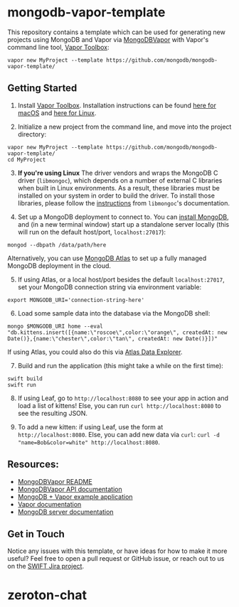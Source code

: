 # mongodb-vapor-template

This repository contains a template which can be used for generating new projects using MongoDB and Vapor via [MongoDBVapor](https://github.com/mongodb/mongodb-vapor) with Vapor's command line tool, [Vapor Toolbox](https://github.com/vapor/toolbox):

```
vapor new MyProject --template https://github.com/mongodb/mongodb-vapor-template/
```
## Getting Started
1. Install [Vapor Toolbox](https://github.com/vapor/toolbox). Installation instructions can be found [here for macOS](https://docs.vapor.codes/4.0/install/macos/#install-toolbox) and [here for Linux](https://docs.vapor.codes/4.0/install/linux/#install-toolbox).

2. Initialize a new project from the command line, and move into the project directory:
```
vapor new MyProject --template https://github.com/mongodb/mongodb-vapor-template/
cd MyProject
```

3. **If you're using Linux** The driver vendors and wraps the MongoDB C driver (`libmongoc`), which depends on a number of external C libraries when built in Linux environments. As a result, these libraries must be installed on your system in order to build the driver. To install those libraries, please follow the [instructions](http://mongoc.org/libmongoc/current/installing.html#prerequisites-for-libmongoc) from `libmongoc`'s documentation.

4. Set up a MongoDB deployment to connect to. You can [install MongoDB](https://docs.mongodb.com/manual/installation/), and (in a new terminal window) start up a standalone server locally (this will run on the default host/port, `localhost:27017`):
```
mongod --dbpath /data/path/here
```

Alternatively, you can use [MongoDB Atlas](https://www.mongodb.com/cloud/atlas) to set up a fully managed MongoDB deployment in the cloud.

5. If using Atlas, or a local host/port besides the default `localhost:27017`, set your MongoDB connection string via environment variable:
```
export MONGODB_URI='connection-string-here'
```

6. Load some sample data into the database via the MongoDB shell:
```
mongo $MONGODB_URI home --eval "db.kittens.insert([{name:\"roscoe\",color:\"orange\", createdAt: new Date()},{name:\"chester\",color:\"tan\", createdAt: new Date()}])"
```

If using Atlas, you could also do this via [Atlas Data Explorer](https://docs.atlas.mongodb.com/data-explorer/).

7. Build and run the application (this might take a while on the first time):
```
swift build
swift run
```

8. If using Leaf, go to `http://localhost:8080` to see your app in action and load a list of kittens! Else, you can run `curl http://localhost:8080` to see the resulting JSON.

9. To add a new kitten: if using Leaf, use the form at `http://localhost:8080`. Else, you can
add new data via `curl`: `curl -d "name=Bob&color=white" http://localhost:8080`. 
## Resources:
* [MongoDBVapor README](https://github.com/mongodb/mongodb-vapor#readme)
* [MongoDBVapor API documentation](https://mongodb.github.io/mongodb-vapor/)
* [MongoDB + Vapor example application](https://github.com/mongodb/mongo-swift-driver/tree/main/Examples/VaporExample)
* [Vapor documentation](https://docs.vapor.codes/4.0/)
* [MongoDB server documentation](https://docs.mongodb.com/manual/)

## Get in Touch
Notice any issues with this template, or have ideas for how to make it more useful? Feel free to open a pull request or GitHub issue, or reach out to us on the [SWIFT Jira project](jira.mongodb.org/browse/SWIFT).
# zeroton-chat
